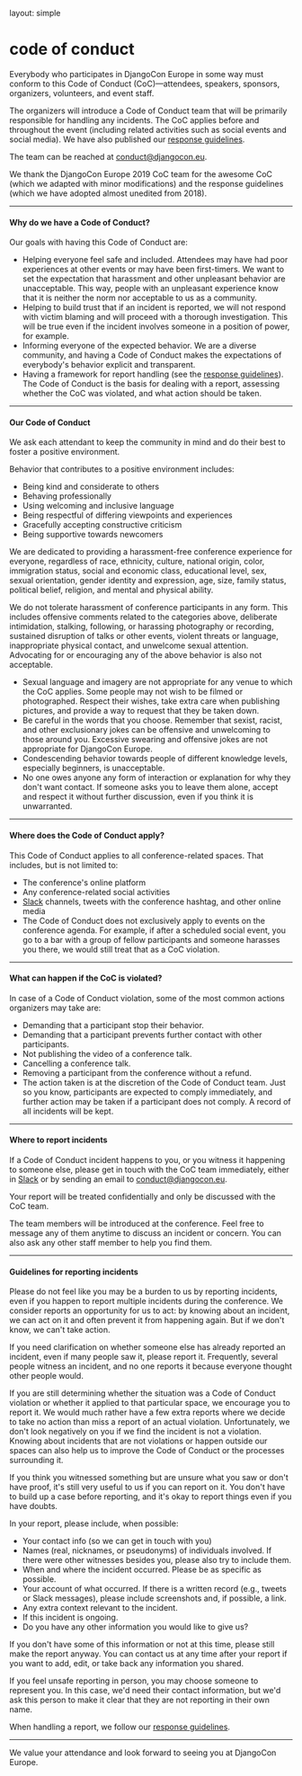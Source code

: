 layout: simple

<h1 class="cfp-title">code of conduct</h1>

Everybody who participates in DjangoCon Europe in some way must conform to this Code of Conduct (CoC)—attendees, speakers, sponsors, organizers, volunteers, and event staff.

The organizers will introduce a Code of Conduct team that will be primarily responsible for handling any incidents. The CoC applies before and throughout the event (including related activities such as social events and social media). We have also published our <a href="/conduct/response_guide/" class="pages-links">response guidelines</a>.

The team can be reached at <a href="mailto:conduct@djangocon.eu" class="pages-links">conduct@djangocon.eu</a>.

We thank the DjangoCon Europe 2019 CoC team for the awesome CoC (which we adapted with minor modifications) and the response guidelines (which we have adopted almost unedited from 2018).

<hr/>

#### Why do we have a Code of Conduct?

Our goals with having this Code of Conduct are:

- Helping everyone feel safe and included. Attendees may have had poor experiences at other events or may have been first-timers. We want to set the expectation that harassment and other unpleasant behavior are unacceptable. This way, people with an unpleasant experience know that it is neither the norm nor acceptable to us as a community.
- Helping to build trust that if an incident is reported, we will not respond with victim blaming and will proceed with a thorough investigation. This will be true even if the incident involves someone in a position of power, for example.
- Informing everyone of the expected behavior. We are a diverse community, and having a Code of Conduct makes the expectations of everybody's behavior explicit and transparent.
- Having a framework for report handling (see the <a href="/conduct/response_guide/" class="pages-links">response guidelines</a>). The Code of Conduct is the basis for dealing with a report, assessing whether the CoC was violated, and what action should be taken.

<hr/>

#### Our Code of Conduct

We ask each attendant to keep the community in mind and do their best to foster a positive environment.

Behavior that contributes to a positive environment includes:

- Being kind and considerate to others
- Behaving professionally
- Using welcoming and inclusive language
- Being respectful of differing viewpoints and experiences
- Gracefully accepting constructive criticism
- Being supportive towards newcomers

We are dedicated to providing a harassment-free conference experience for everyone, regardless of race, ethnicity, culture, national origin, color, immigration status, social and economic class, educational level, sex, sexual orientation, gender identity and expression, age, size, family status, political belief, religion, and mental and physical ability.

We do not tolerate harassment of conference participants in any form. This includes offensive comments related to the categories above, deliberate intimidation, stalking, following, or harassing photography or recording, sustained disruption of talks or other events, violent threats or language, inappropriate physical contact, and unwelcome sexual attention. Advocating for or encouraging any of the above behavior is also not acceptable.
- Sexual language and imagery are not appropriate for any venue to which the CoC applies.
Some people may not wish to be filmed or photographed. Respect their wishes, take extra care when publishing pictures, and provide a way to request that they be taken down.
- Be careful in the words that you choose. Remember that sexist, racist, and other exclusionary jokes can be offensive and unwelcoming to those around you. Excessive swearing and offensive jokes are not appropriate for DjangoCon Europe.
- Condescending behavior towards people of different knowledge levels, especially beginners, is unacceptable.
- No one owes anyone any form of interaction or explanation for why they don't want contact. If someone asks you to leave them alone, accept and respect it without further discussion, even if you think it is unwarranted.

<hr/>

#### Where does the Code of Conduct apply?

This Code of Conduct applies to all conference-related spaces. That includes, but is not limited to:

- The conference's online platform
- Any conference-related social activities
- <a href="https://join.slack.com/t/djangoconeurope/shared_invite/zt-340erqj3r-s5ekP4aYz95jv14GZMPCAg" class="pages-links" target="\_blank">Slack</a> channels, tweets with the conference hashtag, and other online media
- The Code of Conduct does not exclusively apply to events on the conference agenda. For example, if after a scheduled social event, you go to a bar with a group of fellow participants and someone harasses you there, we would still treat that as a CoC violation.

<hr/>

#### What can happen if the CoC is violated?

In case of a Code of Conduct violation, some of the most common actions organizers may take are:

- Demanding that a participant stop their behavior.
- Demanding that a participant prevents further contact with other participants.
- Not publishing the video of a conference talk.
- Cancelling a conference talk.
- Removing a participant from the conference without a refund.
- The action taken is at the discretion of the Code of Conduct team. Just so you know, participants are expected to comply immediately, and further action may be taken if a participant does not comply. A record of all incidents will be kept.

<hr/>

#### Where to report incidents

If a Code of Conduct incident happens to you, or you witness it happening to someone else, please get in touch with the CoC team immediately, either in <a href="https://join.slack.com/t/djangoconeurope/shared_invite/zt-340erqj3r-s5ekP4aYz95jv14GZMPCAg" target="\_blank" class="pages-links">Slack</a> or by sending an email to <a href="mailto:conduct@djangocon.eu" class="pages-links">conduct@djangocon.eu</a>.

Your report will be treated confidentially and only be discussed with the CoC team.

The team members will be introduced at the conference. Feel free to message any of them anytime to discuss an incident or concern. You can also ask any other staff member to help you find them.

<hr/>

#### Guidelines for reporting incidents

Please do not feel like you may be a burden to us by reporting incidents, even if you happen to report multiple incidents during the conference. We consider reports an opportunity for us to act: by knowing about an incident, we can act on it and often prevent it from happening again. But if we don't know, we can't take action.

If you need clarification on whether someone else has already reported an incident, even if many people saw it, please report it. Frequently, several people witness an incident, and no one reports it because everyone thought other people would.

If you are still determining whether the situation was a Code of Conduct violation or whether it applied to that particular space, we encourage you to report it. We would much rather have a few extra reports where we decide to take no action than miss a report of an actual violation. Unfortunately, we don't look negatively on you if we find the incident is not a violation. Knowing about incidents that are not violations or happen outside our spaces can also help us to improve the Code of Conduct or the processes surrounding it.

If you think you witnessed something but are unsure what you saw or don't have proof, it's still very useful to us if you can report on it. You don't have to build up a case before reporting, and it's okay to report things even if you have doubts.

In your report, please include, when possible:

- Your contact info (so we can get in touch with you)
- Names (real, nicknames, or pseudonyms) of individuals involved. If there were other witnesses besides you, please also try to include them.
- When and where the incident occurred. Please be as specific as possible.
- Your account of what occurred. If there is a written record (e.g., tweets or Slack messages), please include screenshots and, if possible, a link.
- Any extra context relevant to the incident.
- If this incident is ongoing.
- Do you have any other information you would like to give us?

If you don't have some of this information or not at this time, please still make the report anyway. You can contact us at any time after your report if you want to add, edit, or take back any information you shared.

If you feel unsafe reporting in person, you may choose someone to represent you. In this case, we'd need their contact information, but we'd ask this person to make it clear that they are not reporting in their own name.

When handling a report, we follow our <a href="/conduct/response_guide/" class="pages-links">response guidelines</a>.

<hr/>

We value your attendance and look forward to seeing you at DjangoCon Europe.

